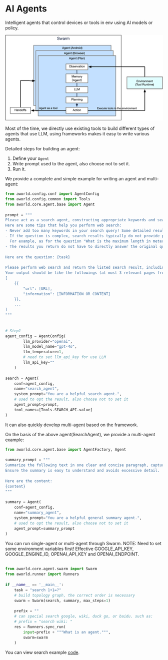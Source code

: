 # AI Agents

Intelligent agents that control devices or tools in env using AI models or policy.

![Agent Architecture](../../readme_assets/framework_agent.png)

Most of the time, we directly use existing tools to build different types of agents that use LLM, 
using frameworks makes it easy to write various agents.

Detailed steps for building an agent:
1. Define your `Agent`
2. Write prompt used to the agent, also choose not to set it.
3. Run it.
    
We provide a complete and simple example for writing an agent and multi-agent:

```python
from aworld.config.conf import AgentConfig
from aworld.config.common import Tools
from aworld.core.agent.base import Agent

prompt = """
Please act as a search agent, constructing appropriate keywords and searach terms, using search toolkit to collect relevant information, including urls, webpage snapshots, etc.
Here are some tips that help you perform web search:
- Never add too many keywords in your search query! Some detailed results need to perform browser interaction to get, not using search toolkit.
- If the question is complex, search results typically do not provide precise answers. It is not likely to find the answer directly using search toolkit only, the search query should be concise and focuses on finding official sources rather than direct answers.
  For example, as for the question "What is the maximum length in meters of #9 in the first National Geographic short on YouTube that was ever released according to the Monterey Bay Aquarium website?", your first search term must be coarse-grained like "National Geographic YouTube" to find the youtube website first, and then try other fine-grained search terms step-by-step to find more urls.
- The results you return do not have to directly answer the original question, you only need to collect relevant information.

Here are the question: {task}

Please perform web search and return the listed search result, including urls and necessary webpage snapshots, introductions, etc.
Your output should be like the followings (at most 3 relevant pages from coa):
[
    {{
        "url": [URL],
        "information": [INFORMATION OR CONTENT]
    }},
    ...
]
"""


# Step1
agent_config = AgentConfig(
        llm_provider="openai",
        llm_model_name="gpt-4o",
        llm_temperature=1,
        # need to set llm_api_key for use LLM
        llm_api_key=""
    )

search = Agent(
    conf=agent_config,
    name="search_agent",
    system_prompt="You are a helpful search agent.",
    # used to opt the result, also choose not to set it
    agent_prompt=prompt,
    tool_names=[Tools.SEARCH_API.value]
)

```

It can also quickly develop multi-agent based on the framework.

On the basis of the above agent(SearchAgent), we provide a multi-agent example:

```python
from aworld.core.agent.base import AgentFactory, Agent

summary_prompt = """
Summarize the following text in one clear and concise paragraph, capturing the key ideas without missing critical points. 
Ensure the summary is easy to understand and avoids excessive detail.

Here are the content: 
{content}
"""

summary = Agent(
    conf=agent_config,
    name="summary_agent",
    system_prompt="You are a helpful general summary agent.",
    # used to opt the result, also choose not to set it
    agent_prompt=summary_prompt
)
```

You can run single-agent or multi-agent through Swarm.
NOTE: Need to set some environment variables first! Effective GOOGLE_API_KEY, GOOGLE_ENGINE_ID, OPENAI_API_KEY and OPENAI_ENDPOINT.

```python

from aworld.core.agent.swarm import Swarm
from aworld.runner import Runners

if __name__ == '__main__':
    task = "search 1+1=?"
    # build topology graph, the correct order is necessary
    swarm = Swarm(search, summary, max_steps=1)

    prefix = ""
    # can special search google, wiki, duck go, or baidu. such as:
    # prefix = "search wiki: "
    res = Runners.sync_run(
        input=prefix + """What is an agent.""",
        swarm=swarm
    )
```
You can view search example [code](../../examples/search).